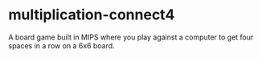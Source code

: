 # multiplication-connect4
A board game built in MIPS where you play against a computer to get four spaces in a row on a 6x6 board.
